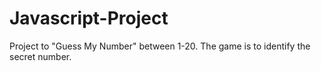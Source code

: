# Javascript-Project
Project to "Guess My Number" between 1-20. The game is to identify the secret number. 
